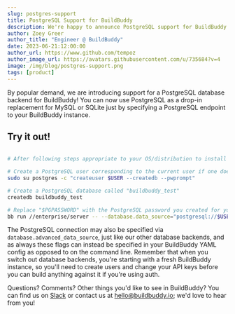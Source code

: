 ```yaml
---
slug: postgres-support
title: PostgreSQL Support for BuildBuddy
description: We're happy to announce PostgreSQL support for BuildBuddy.
author: Zoey Greer
author_title: "Engineer @ BuildBuddy"
date: 2023-06-21:12:00:00
author_url: https://www.github.com/tempoz
author_image_url: https://avatars.githubusercontent.com/u/735684?v=4
image: /img/blog/postgres-support.png
tags: [product]
---
```


By popular demand, we are introducing support for a PostgreSQL database backend for BuildBuddy! You can now use PostgreSQL as a drop-in replacement for MySQL or SQLite just by specifying a PostgreSQL endpoint to your BuildBuddy instance.

<!-- truncate -->

## Try it out!

```bash

# After following steps appropriate to your OS/distribution to install PostgreSQL:

# Create a PostgreSQL user corresponding to the current user if one does not already exist
sudo su postgres -c "createuser $USER --createdb --pwprompt"

# Create a PostgreSQL database called "buildbuddy_test"
createdb buildbuddy_test

# Replace "$PGPASSWORD" with the PostgreSQL password you created for your user
bb run //enterprise/server -- --database.data_source="postgresql://$USER:$PGPASSWORD@localhost/buildbuddy_test?sslmode=disable"
```

The PostgreSQL connection may also be specified via `database.advanced_data_source`, just like our other database backends, and as always these flags can instead be specified in your BuildBuddy YAML config as opposed to on the command line. Remember that when you switch out database backends, you're starting with a fresh BuildBuddy instance, so you'll need to create users and change your API keys before you can build anything against it if you're using auth.

Questions? Comments? Other things you'd like to see in BuildBuddy? You can find us on [Slack](https://community.buildbuddy.io/) or contact us at [hello@buildbuddy.io](mailto:hello@buildbuddy.io); we'd love to hear from you!
